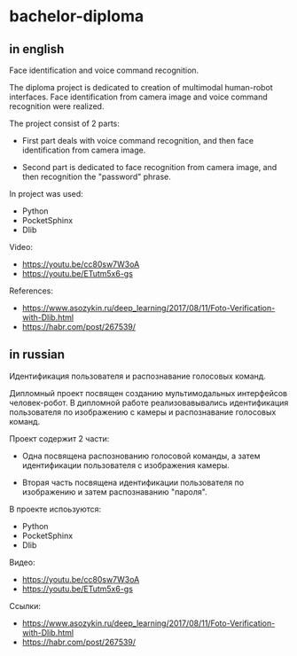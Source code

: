 # bachelor-diploma

## in english
Face identification and voice command recognition.

The diploma project is dedicated to creation of multimodal human-robot interfaces. Face identification from camera image and voice command recognition  were realized.

The project consist of 2 parts:

+ First part deals with voice command recognition, and then face identification from camera image. 

+ Second part is dedicated to face recognition from camera image, and then recognition the "password" phrase.

In project was used:
- Python
- PocketSphinx 
- Dlib

Video:
+ https://youtu.be/cc80sw7W3oA
+ https://youtu.be/ETutm5x6-gs

References:
+ https://www.asozykin.ru/deep_learning/2017/08/11/Foto-Verification-with-Dlib.html
+ https://habr.com/post/267539/


## in russian

Идентификация пользователя и распознавание голосовых команд.

Дипломный проект посвящен созданию мультимодальных интерфейсов человек-робот. В дипломной работе реализовавывались идентификация пользователя по изображению с камеры и распознавание голосовых команд.

Проект содержит 2 части:

+ Одна посвящена распознованию голосовой команды, а затем идентификации пользователя с изображения камеры.

+ Вторая часть посвящена идентификации пользователя по изображению и затем распознаванию "пароля". 

В проекте испоьзуются:
- Python
- PocketSphinx 
- Dlib

Видео:
+ https://youtu.be/cc80sw7W3oA
+ https://youtu.be/ETutm5x6-gs

Ссылки:
+ https://www.asozykin.ru/deep_learning/2017/08/11/Foto-Verification-with-Dlib.html
+ https://habr.com/post/267539/
